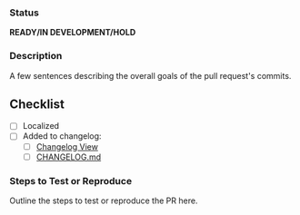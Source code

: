 ### Status
**READY/IN DEVELOPMENT/HOLD**

### Description
A few sentences describing the overall goals of the pull request's commits.


## Checklist
- [ ] Localized
- [ ] Added to changelog:
  - [ ] [Changelog View](https://github.com/leits/MeetingBar/blob/master/MeetingBar/Views/Changelog/Changelog.swift)
  - [ ] [CHANGELOG.md](https://github.com/leits/MeetingBar/blob/master/CHANGELOG.md)

### Steps to Test or Reproduce
Outline the steps to test or reproduce the PR here.
